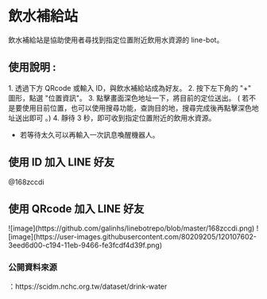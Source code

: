 <h1>飲水補給站</h1>

飲水補給站是協助使用者尋找到指定位置附近飲用水資源的 line-bot。

<h2>使用說明 :</h2>
1. 透過下方 QRcode 或輸入 ID，與飲水補給站成為好友。
2. 按下左下角的 "+" 圖形，點選 "位置資訊"。
3. 點擊畫面深色地址一下，將目前的定位送出。 ( 若不是要使用目前位置，也可以使用搜尋功能，查詢目的地，搜尋完成後再點擊深色地址送出即可 。)
4. 靜待 3 秒，即可收到指定位置附近的飲用水資源。

- 若等待太久可以再輸入一次訊息喚醒機器人。

<h2>使用 ID 加入 LINE 好友</h2>
@168zccdi

<h2>使用 QRcode 加入 LINE 好友</h2>
![image](https://github.com/galinhs/linebotrepo/blob/master/168zccdi.png)
![image](https://user-images.githubusercontent.com/80209205/120107602-3eed6d00-c194-11eb-9466-fe3fcdf4d39f.png)

<h3>公開資料來源</h3>：https://scidm.nchc.org.tw/dataset/drink-water
